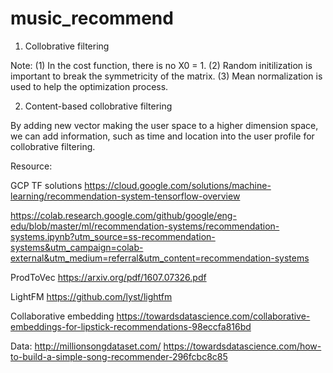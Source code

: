 # music_recommend

1. Collobrative filtering

Note: (1) In the cost function, there is no X0 = 1. (2) Random initilization is important to break the symmetricity of the matrix. (3) Mean normalization is used to help the optimization process.

2. Content-based collobrative filtering

By adding new vector making the user space to a higher dimension space, we can add information, such as time and location into the user profile for collobrative filtering. 

Resource:

GCP TF solutions
https://cloud.google.com/solutions/machine-learning/recommendation-system-tensorflow-overview

https://colab.research.google.com/github/google/eng-edu/blob/master/ml/recommendation-systems/recommendation-systems.ipynb?utm_source=ss-recommendation-systems&utm_campaign=colab-external&utm_medium=referral&utm_content=recommendation-systems


ProdToVec
https://arxiv.org/pdf/1607.07326.pdf

LightFM
https://github.com/lyst/lightfm

Collaborative embedding
https://towardsdatascience.com/collaborative-embeddings-for-lipstick-recommendations-98eccfa816bd




Data:
http://millionsongdataset.com/
https://towardsdatascience.com/how-to-build-a-simple-song-recommender-296fcbc8c85
